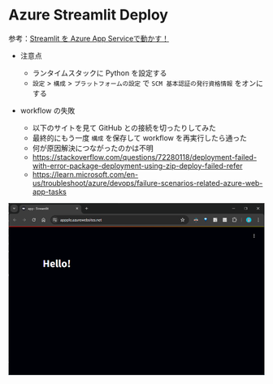 # Azure Streamlit Deploy

参考：[Streamlit を Azure App Serviceで動かす！](https://qiita.com/takashiuesaka/items/491b21e9afb34bbb6e6d)

* 注意点
    * ランタイムスタックに Python を設定する
    * `設定` > `構成` > `プラットフォームの設定` で `SCM 基本認証の発行資格情報` をオンにする

* workflow の失敗
    * 以下のサイトを見て GitHub との接続を切ったりしてみた
    * 最終的にもう一度 `構成` を保存して workflow を再実行したら通った
    * 何が原因解決につながったのかは不明
    * https://stackoverflow.com/questions/72280118/deployment-failed-with-error-package-deployment-using-zip-deploy-failed-refer
    * https://learn.microsoft.com/en-us/troubleshoot/azure/devops/failure-scenarios-related-azure-web-app-tasks

![](imgs/image1.png)
